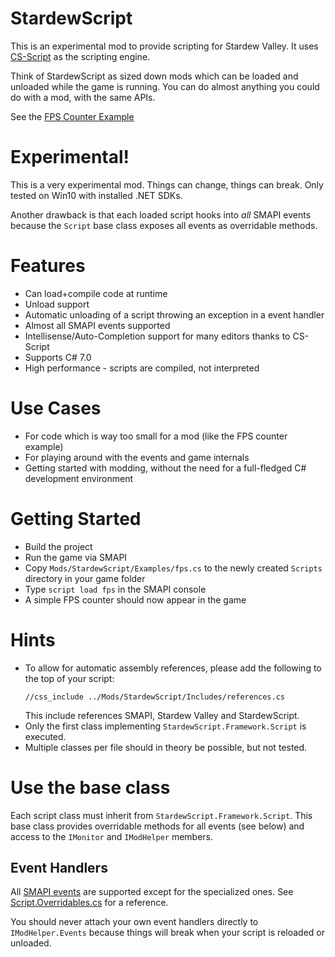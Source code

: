 # StardewScript

This is an experimental mod to provide scripting for Stardew Valley.
It uses [CS-Script](https://www.cs-script.net/) as the scripting engine.

Think of StardewScript as sized down mods which can be loaded and
unloaded while the game is running. You can do almost anything you could
do with a mod, with the same APIs.

See the [FPS Counter Example](StardewScript/Examples/fps.cs)
# Experimental!

This is a very experimental mod. Things can change, things can break.
Only tested on Win10 with installed .NET SDKs.

Another drawback is that each loaded script hooks into *all* SMAPI events
because the `Script` base class exposes all events as overridable 
methods.

# Features
- Can load+compile code at runtime
- Unload support
- Automatic unloading of a script throwing an exception in a event handler
- Almost all SMAPI events supported
- Intellisense/Auto-Completion support for many editors thanks to CS-Script
- Supports C# 7.0
- High performance - scripts are compiled, not interpreted

# Use Cases
- For code which is way too small for a mod (like the FPS counter example)
- For playing around with the events and game internals
- Getting started with modding, without the need for a full-fledged C# development environment

# Getting Started

- Build the project
- Run the game via SMAPI
- Copy `Mods/StardewScript/Examples/fps.cs` to the newly created `Scripts` directory in your game folder
- Type `script load fps` in the SMAPI console
- A simple FPS counter should now appear in the game

# Hints
- To allow for automatic assembly references, please add the following to
  the top of your script:
  ```
  //css_include ../Mods/StardewScript/Includes/references.cs
  ``` 
  This include references SMAPI, Stardew Valley and StardewScript.
- Only the first class implementing `StardewScript.Framework.Script` is executed.
- Multiple classes per file should in theory be possible, but not tested.

# Use the base class

Each script class must inherit from `StardewScript.Framework.Script`. This
base class provides overridable methods for all events (see below) and access
to the `IMonitor` and `IModHelper` members.

## Event Handlers

All [SMAPI events](https://stardewvalleywiki.com/Modding:Modder_Guide/APIs/Events#Events)
are supported except for the specialized ones. See
[Script.Overridables.cs](StardewScript/Framework/Script.Overridables.cs) for a reference.
 
You should never attach your own event handlers directly to `IModHelper.Events` because
things will break when your script is reloaded or unloaded.

